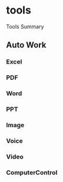 # tools
Tools Summary

## Auto Work

### Excel

### PDF

### Word

### PPT

### Image

### Voice

### Video

### ComputerControl



